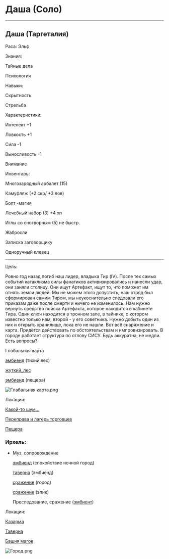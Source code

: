 # Даша (Соло)

---

## Даша (Таргеталия)

Раса: Эльф

Знания:

Тайные дела

Психология

Навыки:

Скрытность

Стрельба

Характеристики:

Интелект +1

Ловкость +1

Сила -1

Выносливость -1

Внимание 

Инвентарь:

Многозарядный арбалет (15)

Камуфляж (+2 скр/ +3 лов)

Болт -магия

Лечебный набор (3) +4 хп

Иглы со снотворным (5) не быстр.

Жабросли

Записка заговорщику

Одноручный клевец

---

Цель: 

Ровно год назад погиб наш лидер, владыка Тир (IV). После тех самых событий катаклизма силы фанатиков активизировались и нанесли удар, они заняли столицу. Они ищут Артефакт, ищут то, что поможет им отнять земли людей. Мы не можем этого допустить, наш отряд был сформирован самим Тиром, мы неукоснительно следовали его приказам даже после смерти и ничего не изменилось. Нам нужно вернуть средство поиска Артефакта, которое находится в кабинете Тира. Один ключ находится в тронном зале, в тайнике, о котором известно только нам, второй - у его советника. Нужно добыть один из них и открыть хранилище, пока его не нашли. Вот всё снаряжение и карта. Придётся действовать по обстоятельствам и импровизировать. В городе работает структура по отлову СИСУ. Будь аккуратна, не медли. Есть вопросы?

Глобальная карта

[эмбиенд](https://www.youtube.com/watch?v=EUer-Tto1ZA) (тихий лес)

[жуткий_лес](https://www.youtube.com/watch?v=9b20XeIfjs8)

[эмбиенд](https://www.youtube.com/watch?v=3Hwr_BaekgM) (пещера)

![Глабальная карта.png](%D0%94%D0%B0%D1%88%D0%B0%20(%D0%A1%D0%BE%D0%BB%D0%BE)%20a73a7804f4d2466c87d25a20a3d6445a/%25D0%2593%25D0%25BB%25D0%25B0%25D0%25B1%25D0%25B0%25D0%25BB%25D1%258C%25D0%25BD%25D0%25B0%25D1%258F_%25D0%25BA%25D0%25B0%25D1%2580%25D1%2582%25D0%25B0.png)

Локации:

[Какой-то шум…](%D0%94%D0%B0%D1%88%D0%B0%20(%D0%A1%D0%BE%D0%BB%D0%BE)%20a73a7804f4d2466c87d25a20a3d6445a/%D0%9A%D0%B0%D0%BA%D0%BE%D0%B8%CC%86-%D1%82%D0%BE%20%D1%88%D1%83%D0%BC%E2%80%A6%20924bdd4a429e469ba37795eed2c97b71.md)

[Переправа и лагерь торговцев](%D0%94%D0%B0%D1%88%D0%B0%20(%D0%A1%D0%BE%D0%BB%D0%BE)%20a73a7804f4d2466c87d25a20a3d6445a/%D0%9F%D0%B5%D1%80%D0%B5%D0%BF%D1%80%D0%B0%D0%B2%D0%B0%20%D0%B8%20%D0%BB%D0%B0%D0%B3%D0%B5%D1%80%D1%8C%20%D1%82%D0%BE%D1%80%D0%B3%D0%BE%D0%B2%D1%86%D0%B5%D0%B2%2070f9bb344ffa4cdab654db35548ff3c8.md)

[Пещера](%D0%94%D0%B0%D1%88%D0%B0%20(%D0%A1%D0%BE%D0%BB%D0%BE)%20a73a7804f4d2466c87d25a20a3d6445a/%D0%9F%D0%B5%D1%89%D0%B5%D1%80%D0%B0%20ffeb969fd89342b3a6cc937fdb11d613.md)

### Ирхель:

- Муз. сопровождение
    
    [эмбиенд](https://www.youtube.com/watch?v=FvgV3G-EnnQ) (спокойствие ночной город)
    
    [таверна](https://www.youtube.com/watch?v=vyg5jJrZ42s&t=2131s) (эмбиенд)
    
    [сражение](https://www.youtube.com/watch?v=A48QqpWKWG8) (город)
    
    [сражение](https://www.youtube.com/watch?v=t3B802PIuB0) (эпик)
    
    Преследование, сражение ([эмбиент](https://www.youtube.com/watch?v=fq8OSrIUST4&t=17s))
    

Локации:

[Казарма](%D0%94%D0%B0%D1%88%D0%B0%20(%D0%A1%D0%BE%D0%BB%D0%BE)%20a73a7804f4d2466c87d25a20a3d6445a/%D0%9A%D0%B0%D0%B7%D0%B0%D1%80%D0%BC%D0%B0%20137fb89a85634f76a5c152be119d10c2.md)

[Таверна](%D0%94%D0%B0%D1%88%D0%B0%20(%D0%A1%D0%BE%D0%BB%D0%BE)%20a73a7804f4d2466c87d25a20a3d6445a/%D0%A2%D0%B0%D0%B2%D0%B5%D1%80%D0%BD%D0%B0%2098e94d75bdf842f49d519375b1f4ad7f.md)

[Башня магов](%D0%94%D0%B0%D1%88%D0%B0%20(%D0%A1%D0%BE%D0%BB%D0%BE)%20a73a7804f4d2466c87d25a20a3d6445a/%D0%91%D0%B0%D1%88%D0%BD%D1%8F%20%D0%BC%D0%B0%D0%B3%D0%BE%D0%B2%20b77f8168aae6481198bb0ba3fbe24bc6.md)

![Город.png](%D0%94%D0%B0%D1%88%D0%B0%20(%D0%A1%D0%BE%D0%BB%D0%BE)%20a73a7804f4d2466c87d25a20a3d6445a/%25D0%2593%25D0%25BE%25D1%2580%25D0%25BE%25D0%25B4.png)
